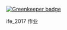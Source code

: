 
[![Greenkeeper badge](https://badges.greenkeeper.io/hardfist/ife_2017.svg)](https://greenkeeper.io/)

ife_2017 作业
